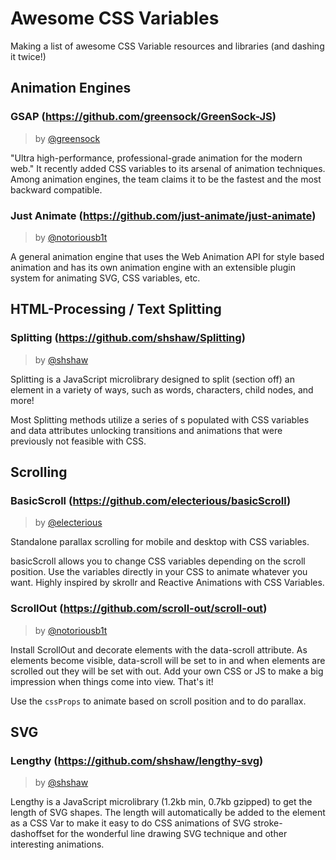 # Awesome CSS Variables

Making a list of awesome CSS Variable resources and libraries (and dashing it twice!)

## Animation Engines

### GSAP (https://github.com/greensock/GreenSock-JS)
> by [@greensock](https://github.com/greensock)

"Ultra high-performance, professional-grade animation for the modern web."  It recently added CSS variables to its arsenal of animation techniques.  Among animation engines, the team claims it to be the fastest and the most backward compatible.

### Just Animate (https://github.com/just-animate/just-animate)
> by [@notoriousb1t](https://github.com/notoriousb1t)

A general animation engine that uses the Web Animation API for style based animation and has its own animation engine with an extensible plugin system for animating SVG, CSS variables, etc.

## HTML-Processing / Text Splitting

### Splitting (https://github.com/shshaw/Splitting)
>  by [@shshaw](https://github.com/shshaw)

Splitting is a JavaScript microlibrary designed to split (section off) an element in a variety of ways, such as words, characters, child nodes, and more!

Most Splitting methods utilize a series of <span>s populated with CSS variables and data attributes unlocking transitions and animations that were previously not feasible with CSS.

## Scrolling

### BasicScroll (https://github.com/electerious/basicScroll)
> by [@electerious](https://github.com/electerious)

Standalone parallax scrolling for mobile and desktop with CSS variables.

basicScroll allows you to change CSS variables depending on the scroll position. Use the variables directly in your CSS to animate whatever you want. Highly inspired by skrollr and Reactive Animations with CSS Variables.

### ScrollOut (https://github.com/scroll-out/scroll-out)
> by [@notoriousb1t](https://github.com/notoriousb1t)

Install ScrollOut and decorate elements with the data-scroll attribute. As elements become visible, data-scroll will be set to in and when elements are scrolled out they will be set with out. Add your own CSS or JS to make a big impression when things come into view. That's it!

Use the `cssProps` to animate based on scroll position and to do parallax.

## SVG

### Lengthy (https://github.com/shshaw/lengthy-svg)
> by [@shshaw](https://github.com/shshaw)

Lengthy is a JavaScript microlibrary (1.2kb min, 0.7kb gzipped) to get the length of SVG shapes. The length will automatically be added to the element as a CSS Var to make it easy to do CSS animations of SVG stroke-dashoffset for the wonderful line drawing SVG technique and other interesting animations.

